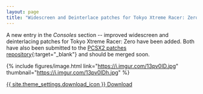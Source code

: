 ```yaml
---
layout: page
title: "Widescreen and Deinterlace patches for Tokyo Xtreme Racer: Zero"
---
```


A new entry in the *Consoles* section -- improved widescreen and deinterlacing patches for Tokyo Xtreme Racer: Zero have been added.
Both have also been submitted to the [PCSX2 patches repository](https://github.com/PCSX2/pcsx2_patches){:target="_blank"} and should be merged soon.

{% include figures/image.html link="https://i.imgur.com/13pv0ID.jpg" thumbnail="https://i.imgur.com/13pv0IDh.jpg" %}

<a href="{% link _games/txr/tokyo-xtreme-racer-zero.md %}" class="button">{{ site.theme_settings.download_icon }} Download</a>
